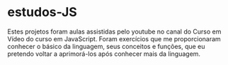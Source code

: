 # estudos-JS

Estes projetos foram aulas assistidas pelo youtube no canal do Curso em Vídeo do curso em JavaScript. Foram exercícios que me proporcionaram conhecer o básico da linguagem, seus conceitos e funções, que eu pretendo voltar a aprimorá-los após conhecer mais da linguagem.
